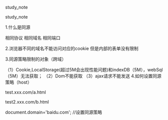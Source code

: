 study_note

study_note

1.什么是同源

相同协议 相同域名 相同端口

2.浏览器不同的域名不能访问对应的cookie 但是内部的表单没有限制

3.同源策略限制的对象（跨域）

（1）Cookie,LocalStorage(超过5M会出现性能问题)和indexDB（5M），webSql（5M）无法获取；
（2）Dom不能获取
（3）ajax请求不能发送
4.如何设置同源策略（host）

test.xxx.com/a.html

<script> document.domain = 'example.com'; document.cookie = "test1=hello"; </script>
test2.xxx.com/b.html

<script> document.cookie </script>
document.domain='baidu.com'; //设置同源策略

<script src="http://www.baidu.com/"> img src="https://www.baidu.com/img/xinshouye_7c5789a51e2bfd441c7fe165691b31a1.png"/> 测试网速 <iframe src="http://www.baidu.com/"></iframe>

5.怎么突破同源策略

html标签： img iframe script(jsonp) link(background);

6.实用div进行布局 不要用div进行无意义的包裹 span行内常见的元素;

7.尽量少写html

(1)减少浏览器渲染的时间;
(2)浪费整个文件大小;
一个html最次最次 三个元素;

8.高阶WebSocket postMessage(ifarame image)

代码写到image里面
